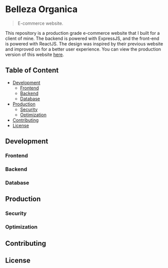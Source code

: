 # Belleza Organica
> E-commerce website.

This repository is a production grade e-commerce website that I built for a client of mine. The backend is powered with ExpressJS, and the front-end is powered with ReactJS. The design was inspired by their previous website and improved on for a better user experience. You can view the production version of this website [here](https://beta.bellezaorganica.com.mx/home).

## Table of Content
- [Development](#development)
	- [Frontend](#frontend)
	- [Backend](#backend)
	- [Database](#database)
- [Production](#production)
	- [Security](#security)
	- [Optimization](#optimization)
- [Contributing](#contributing)
- [License](#license)


## Development

### Frontend

### Backend

### Database


## Production

### Security

### Optimization

## Contributing

## License
